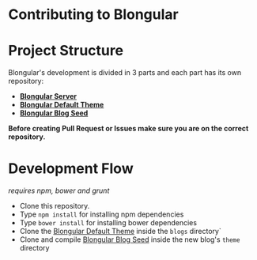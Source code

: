 Contributing to Blongular
==========================

# Project Structure

Blongular's development is divided in 3 parts and each part has its own repository: 

- **[Blongular Server](http://github.com/blongular/blongular)**
- **[Blongular Default Theme](http://github.com/blongular/blongular-theme-default)**
- **[Blongular Blog Seed](http://github.com/blongular/blongular-seed)**

**Before creating Pull Request or Issues make sure you are on the correct repository.**

# Development Flow

*requires npm, bower and grunt*

- Clone this repository.
- Type `npm install` for installing npm dependencies
- Type `bower install` for installing bower dependencies
- Clone the [Blongular Default Theme](http://github.com/blongular/blongular-theme-default) inside the `blogs` directory`
- Clone and compile [Blongular Blog Seed](http://github.com/blongular/blongular-seed) inside the new blog's `theme` directory